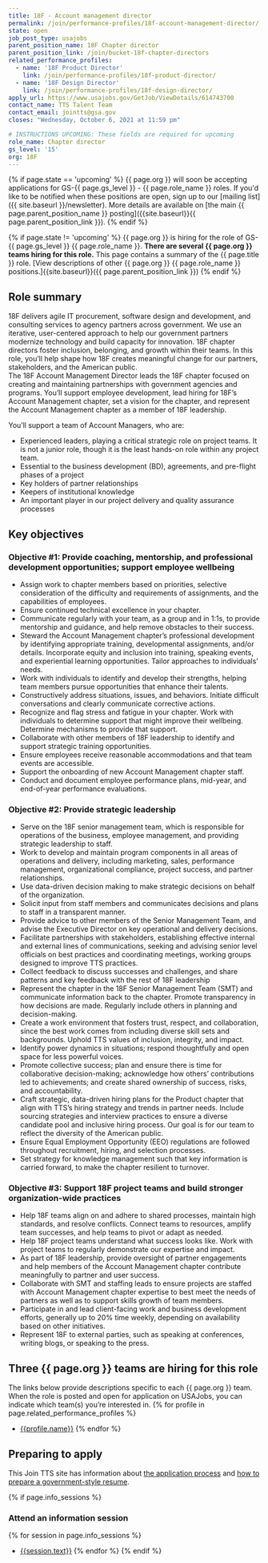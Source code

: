```yaml
---
title: 18F - Account management director
permalink: /join/performance-profiles/18f-account-management-director/
state: open
job_post_type: usajobs
parent_position_name: 18F Chapter director
parent_position_link: /join/bucket-18f-chapter-directors
related_performance_profiles:
  - name: '18F Product Director'
    link: /join/performance-profiles/18f-product-director/
  - name: '18F Design Director'
    link: /join/performance-profiles/18f-design-director/
apply_url: https://www.usajobs.gov/GetJob/ViewDetails/614743700
contact_name: TTS Talent Team
contact_email: jointts@gsa.gov
closes: "Wednesday, October 6, 2021 at 11:59 pm"

# INSTRUCTIONS UPCOMING: These fields are required for upcoming
role_name: Chapter director
gs_level: '15'
org: 18F
---
```

{% if page.state == 'upcoming' %}
{{ page.org }} will soon be accepting applications for GS-{{ page.gs_level }} - {{ page.role_name }} roles. If you'd like to be
  notified when these positions are open, sign up to our [mailing list]({{ site.baseurl }}/newsletter). More details are available on [the main {{ page.parent_position_name }} posting]({{site.baseurl}}{{ page.parent_position_link }}).
{% endif %}

{% if page.state != 'upcoming' %}
{{ page.org }} is hiring for the role of GS-{{ page.gs_level }} {{ page.role_name }}. **There are several {{ page.org }} teams hiring for this role.** This page contains a summary of the {{ page.title }} role. [View descriptions of other {{ page.org }} {{ page.role_name }} positions.]{{site.baseurl}}({{ page.parent_position_link }})
{% endif %}

## Role summary

18F delivers agile IT procurement, software design and development, and consulting services to agency partners across government. We use an iterative, user-centered approach to help our government partners modernize technology and build capacity for innovation. 18F chapter directors foster inclusion, belonging, and growth within their teams. In this role, you’ll help shape how 18F creates meaningful change for our partners, stakeholders, and the American public.  
The 18F Account Management Director leads the 18F chapter focused on creating and maintaining partnerships with government agencies and programs. You’ll support employee development, lead hiring for 18F’s Account Management chapter, set a vision for the chapter, and represent the Account Management chapter as a member of 18F leadership.

You’ll support a team of Account Managers, who are:
- Experienced leaders, playing a critical strategic role on project teams. It is not a junior role, though it is the least hands-on role within any project team.
- Essential to the business development (BD), agreements, and pre-flight phases of a project
- Key holders of partner relationships
- Keepers of institutional knowledge
- An important player in our project delivery and quality assurance processes

## Key objectives

### Objective #1: Provide coaching, mentorship, and professional development opportunities; support employee wellbeing
-  Assign work to chapter members based on priorities, selective consideration of the difficulty and requirements of assignments, and the capabilities of employees.
-  Ensure continued technical excellence in your chapter.
-  Communicate regularly with your team, as a group and in 1:1s, to provide mentorship and guidance, and help remove obstacles to their success.
-  Steward the Account Management chapter’s professional development by identifying appropriate training, developmental assignments, and/or details. Incorporate equity and inclusion into training, speaking events, and experiential learning opportunities. Tailor approaches to individuals’ needs.
-  Work with individuals to identify and develop their strengths, helping team members pursue opportunities that enhance their talents.
-  Constructively address situations, issues, and behaviors. Initiate difficult conversations and clearly communicate corrective actions.
-  Recognize and flag stress and fatigue in your chapter. Work with individuals to determine support that might improve their wellbeing. Determine mechanisms to provide that support.
-  Collaborate with other members of 18F leadership to identify and support strategic training opportunities.
-  Ensure employees receive reasonable accommodations and that team events are accessible.
-  Support the onboarding of new Account Management chapter staff.
-  Conduct and document employee performance plans, mid-year, and end-of-year performance evaluations.

### Objective #2: Provide strategic leadership
-  Serve on the 18F senior management team, which is responsible for operations of the business, employee management, and providing strategic leadership to staff.
-  Work to develop and maintain program components in all areas of operations and delivery, including marketing, sales, performance management, organizational compliance, project success, and partner relationships.
-  Use data-driven decision making to make strategic decisions on behalf of the organization.
-  Solicit input from staff members and communicates decisions and plans to staff in a transparent manner.
-  Provide advice to other members of the Senior Management Team, and advise the Executive Director on key operational and delivery decisions.
-  Facilitate partnerships with stakeholders, establishing effective internal and external lines of communications, seeking and advising senior level officials on best practices and coordinating meetings, working groups designed to improve TTS practices.
-  Collect feedback to discuss successes and challenges, and share patterns and key feedback with the rest of 18F leadership
-  Represent the chapter in the 18F Senior Management Team (SMT) and communicate information back to the chapter. Promote transparency in how decisions are made. Regularly include others in planning and decision-making.
-  Create a work environment that fosters trust, respect, and collaboration, since the best work comes from including diverse skill sets and backgrounds. Uphold TTS values of inclusion, integrity, and impact.
-  Identify power dynamics in situations; respond thoughtfully and open space for less powerful voices.
-  Promote collective success; plan and ensure there is time for collaborative decision-making; acknowledge how others’ contributions led to achievements; and create shared ownership of success, risks, and accountability.
-  Craft strategic, data-driven hiring plans for the Product chapter that align with TTS’s hiring strategy and trends in partner needs. Include sourcing strategies and interview practices to ensure a diverse candidate pool and inclusive hiring process. Our goal is for our team to reflect the diversity of the American public.
-  Ensure Equal Employment Opportunity (EEO) regulations are followed throughout recruitment, hiring, and selection processes.
-  Set strategy for knowledge management such that key information is carried forward, to make the chapter resilient to turnover.

### Objective #3: Support 18F project teams and build stronger organization-wide practices
-  Help 18F teams align on and adhere to shared processes, maintain high standards, and resolve conflicts. Connect teams to resources, amplify team successes, and help teams to pivot or adapt as needed.
-  Help 18F project teams understand what success looks like. Work with project teams to regularly demonstrate our expertise and impact.
-  As part of 18F leadership, provide oversight of partner engagements and help members of the Account Management chapter contribute meaningfully to partner and user success.
-  Collaborate with SMT and staffing leads to ensure projects are staffed with Account Management chapter expertise to best meet the needs of partners as well as to support skills growth of team members.
-  Participate in and lead client-facing work and business development efforts, generally up to 20% time weekly, depending on availability based on other initiatives.
-  Represent 18F to external parties, such as speaking at conferences, writing blogs, or speaking to the press.

## Three {{ page.org }} teams are hiring for this role

The links below provide descriptions specific to each {{ page.org }} team. When the role is posted and open for application on USAJobs, you can indicate which team(s) you’re interested in.
{% for profile in page.related_performance_profiles %}
  - [{{profile.name}}]({{site.baseurl}}{{profile.link}})
{% endfor %}

## Preparing to apply

This Join TTS site has information about [the application process](https://join.tts.gsa.gov/hiring-process/) and [how to prepare a government-style resume](https://join.tts.gsa.gov/resume/).

{% if page.info_sessions %}
### Attend an information session
{% for session in page.info_sessions %}
- [{{session.text}}]({{session.link}})
{% endfor %}
{% endif %}
